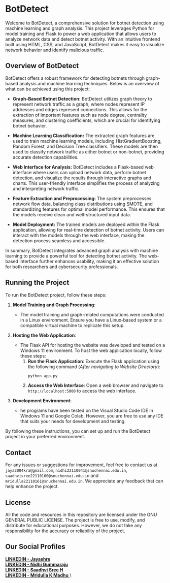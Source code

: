 # BotDetect

Welcome to BotDetect, a comprehensive solution for botnet detection using machine learning and graph analysis. This project leverages Python for model training and Flask to power a web application that allows users to analyze network data and detect botnet activity. With an intuitive frontend built using HTML, CSS, and JavaScript, BotDetect makes it easy to visualize network behavior and identify malicious traffic.

## Overview of BotDetect

BotDetect offers a robust framework for detecting botnets through graph-based analysis and machine learning techniques. Below is an overview of what can be achieved using this project:

- **Graph-Based Botnet Detection:** BotDetect utilizes graph theory to represent network traffic as a graph, where nodes represent IP addresses and edges represent connections. This allows for the extraction of important features such as node degree, centrality measures, and clustering coefficients, which are crucial for identifying botnet behavior.
  
- **Machine Learning Classification:** The extracted graph features are used to train machine learning models, including HistGradientBoosting, Random Forest, and Decision Tree classifiers. These models are then used to classify network traffic as either botnet or non-botnet, providing accurate detection capabilities.

- **Web Interface for Analysis:** BotDetect includes a Flask-based web interface where users can upload network data, perform botnet detection, and visualize the results through interactive graphs and charts. This user-friendly interface simplifies the process of analyzing and interpreting network traffic.

- **Feature Extraction and Preprocessing:** The system preprocesses network flow data, balancing class distributions using SMOTE, and standardizing features for optimal model performance. This ensures that the models receive clean and well-structured input data.

- **Model Deployment:** The trained models are deployed within the Flask application, allowing for real-time detection of botnet activity. Users can interact with the models through the web interface, making the detection process seamless and accessible.

In summary, BotDetect integrates advanced graph analysis with machine learning to provide a powerful tool for detecting botnet activity. The web-based interface further enhances usability, making it an effective solution for both researchers and cybersecurity professionals.

## Running the Project

To run the BotDetect project, follow these steps:

1. **Model Training and Graph Processing**:
   - The model training and graph-related computations were conducted in a Linux environment. Ensure you have a Linux-based system or a compatible virtual machine to replicate this setup.

2. **Hosting the Web Application**:
   - The Flask API for hosting the website was developed and tested on a Windows 11 environment. To host the web application locally, follow these steps:
     1. **Run the Flask Application**: Execute the Flask application using the following command (_After navigating to Website Directory_):
        ```bash
        python app.py
        ```
     3. **Access the Web Interface**: Open a web browser and navigate to `http://localhost:5000` to access the web interface.

3. **Development Environment**:
   - he programs have been tested on the Visual Studio Code IDE in Windows 11 and Google Colab. However, you are free to use any IDE that suits your needs for development and testing.

By following these instructions, you can set up and run the BotDetect project in your preferred environment.

## Contact

For any issues or suggestions for improvement, feel free to contact us at `jaya2004kra@gmail.com`, `nidhi22110041@snuchennai.edu.in`, `saadhvisree22110160@snuchennai.edu.in` and `mridulla22110161@snuchennai.edu.in`. We appreciate any feedback that can help enhance the project.

## License

All the code and resources in this repository are licensed under the GNU GENERAL PUBLIC LICENSE. The project is free to use, modify, and distribute for educational purposes. However, we do not take any responsibility for the accuracy or reliability of the project.

## Our Social Profiles

[**LINKEDIN - Jayashre** ](https://www.linkedin.com/in/jayashrek/) \
[**LINKEDIN - Nidhi Gummaraju** ](https://in.linkedin.com/in/nidhigummaraju) \
[**LINKEDIN - Saadhvi Sree H** ](https://in.linkedin.com/in/saadhvisree) \
[**LINKEDIN - Mridulla K Madhu** ](https://www.linkedin.com/in/mridulla-k-madhu-2b1618258/) \
